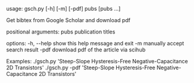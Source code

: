 usage: gsch.py [-h] [-m] [-pdf] pubs [pubs ...]

Get bibtex from Google Scholar and download pdf

positional arguments:
  pubs        publication titles

options:
  -h, --help  show this help message and exit
  -m          manually accept search result
  -pdf        download pdf of the article via scihub

Examples:
    ./gsch.py 'Steep-Slope Hysteresis-Free Negative-Capacitance 2D Transistors'
    ./gsch.py -pdf 'Steep-Slope Hysteresis-Free Negative-Capacitance 2D Transistors'
